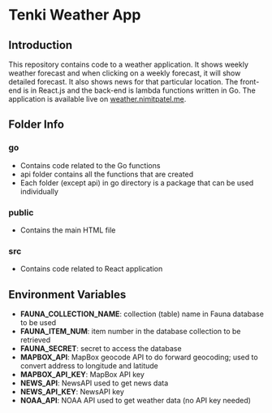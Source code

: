 # Tenki Weather App

## Introduction
This repository contains code to a weather application. It shows weekly weather forecast and when clicking on a weekly forecast, it will show detailed forecast. It also shows news for that particular location. The front-end is in React.js and the back-end is lambda functions written in Go. The application is available live on [weather.nimitpatel.me](https://weather.nimitpatel.me).


## Folder Info
### **go**
* Contains code related to the Go functions
* api folder contains all the functions that are created
* Each folder (except api) in go directory is a package that can be used individually

### **public**
* Contains the main HTML file

### **src**
* Contains code related to React application

## Environment Variables
* **FAUNA_COLLECTION_NAME**: collection (table) name in Fauna database to be used
* **FAUNA_ITEM_NUM**: item number in the database collection to be retrieved
* **FAUNA_SECRET**: secret to access the database
* **MAPBOX_API**: MapBox geocode API to do forward geocoding; used to convert address to longitude and latitude
* **MAPBOX_API_KEY**: MapBox API key
* **NEWS_API**: NewsAPI used to get news data
* **NEWS_API_KEY**: NewsAPI key
* **NOAA_API**: NOAA API used to get weather data (no API key needed)
